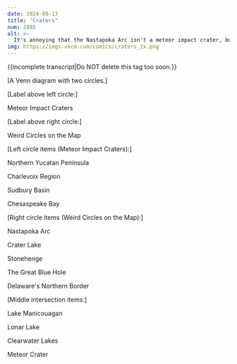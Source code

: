 ```yaml
---
date: 2024-09-13
title: "Craters"
num: 2985
alt: >-
  It's annoying that the Nastapoka Arc isn't a meteor impact crater, but I truly believe that--with enough time, effort, and determination--we could make it one.
img: https://imgs.xkcd.com/comics/craters_2x.png
---
```

{{incomplete transcript|Do NOT delete this tag too soon.}}

[A Venn diagram with two circles.]

[Label above left circle:]

Meteor Impact Craters

[Label above right circle:]

Weird Circles on the Map

[Left circle items (Meteor Impact Craters):]

Northern Yucatan Peninsula

Charlevoix Region

Sudbury Basin

Chesaspeake Bay

[Right circle items (Weird Circles on the Map):]

Nastapoka Arc

Crater Lake

Stonehenge

The Great Blue Hole

Delaware's Northern Border

[Middle intersection items:]

Lake Manicouagan

Lonar Lake

Clearwater Lakes

Meteor Crater